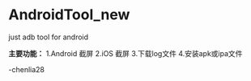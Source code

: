 # AndroidTool_new

just adb tool for android 


**主要功能：**
1.Android 截屏
2.iOS 截屏
3.下载log文件 
4.安装apk或ipa文件




-chenlia28 



